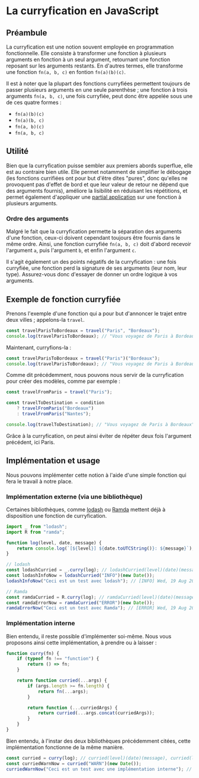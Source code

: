 # La curryfication en JavaScript
## Préambule

La curryfication est une notion souvent employée en programmation fonctionnelle. Elle consiste à transformer une fonction à plusieurs arguments en fonction à un seul argument, retournant une fonction reposant sur les arguments restants.
En d'autres termes, elle transforme une fonction `fn(a, b, c)` en fontion `fn(a)(b)(c)`.

Il est à noter que la plupart des fonctions curryfiées permettent toujours de passer plusieurs arguments en une seule parenthèse ; une fonction à trois arguments `fn(a, b, c)`, une fois curryfiée, peut donc être appelée sous une de ces quatre formes :
- `fn(a)(b)(c)`
- `fn(a)(b, c)`
- `fn(a, b)(c)`
- `fn(a, b, c)`

## Utilité
Bien que la curryfication puisse sembler aux premiers abords superflue, elle est au contraire bien utile. Elle permet notamment de simplifier le débogage (les fonctions currifiées ont pour but d'être dites "pures", donc qu'elles ne provoquent pas d'effet de bord et que leur valeur de retour ne dépend que des arguments fournis), améliore la lisibilité en réduisant les répétitions, et permet également d'appliquer une [partial application](https://en.wikipedia.org/wiki/Partial_application) sur une fonction à plusieurs arguments.

### Ordre des arguments
Malgré le fait que la curryfication permette la séparation des arguments d'une fonction, ceux-ci doivent cependant toujours être fournis dans le même ordre. Ainsi, une fonction curryfiée `fn(a, b, c)` doit d'abord recevoir l'argument `a`, puis l'argument `b`, et enfin l'argument `c`.

Il s'agit également un des points négatifs de la curryfication : une fois curryfiée, une fonction perd la signature de ses arguments (leur nom, leur type). Assurez-vous donc d'essayer de donner un ordre logique à vos arguments.

## Exemple de fonction curryfiée
Prenons l'exemple d'une fonction qui a pour but d'annoncer le trajet entre deux villes ; appelons-la `travel`.
```js
const travelParisToBordeaux = travel("Paris", "Bordeaux");
console.log(travelParisToBordeaux); // "Vous voyagez de Paris à Bordeaux"
```
Maintenant, curryfions-la :
```js
const travelParisToBordeaux = travel("Paris")("Bordeaux");
console.log(travelParisToBordeaux); // "Vous voyagez de Paris à Bordeaux"
```
Comme dit précédemment, nous pouvons nous servir de la curryfication pour créer des modèles, comme par exemple :
```js
const travelFromParis = travel("Paris");

const travelToDestination = condition
    ? travelFromParis("Bordeaux")
    : travelFromParis("Nantes");

console.log(travelToDestination); // "Vous voyagez de Paris à Bordeaux", ou "Vous voyagez de Paris à Nantes".
```
Grâce à la curryfication, on peut ainsi éviter de répéter deux fois l'argument précédent, ici Paris.

## Implémentation et usage
Nous pouvons implémenter cette notion à l'aide d'une simple fonction qui fera le travail à notre place.
### Implémentation externe (via une bibliothèque)
Certaines bibliothèques, comme [lodash](https://lodash.com) ou [Ramda](https://ramdajs.com/) mettent déjà à disposition une fonction de curryfication.
```js
import _ from "lodash";
import R from "ramda";

function log(level, date, message) {
    return console.log(`[${level}] ${date.toUTCString()}: ${message}`);
}

// lodash
const lodashCurried = _.curry(log); // lodashCurried(level)(date)(message), lodashCurried(level)(date, message), lodashCurried(level, date)(message), lodashCurried(level, date, message)
const lodashInfoNow = lodashCurried("INFO")(new Date());
lodashInfoNow("Ceci est un test avec lodash"); // [INFO] Wed, 19 Aug 2020 16:58:01 GMT: Ceci est un test avec lodash

// Ramda
const ramdaCurried = R.curry(log); // ramdaCurried(level)(date)(message), ramdaCurried(level)(date, message), ramdaCurried(level, date)(message), ramdaCurried(level, date, message)
const ramdaErrorNow = ramdaCurried("ERROR")(new Date());
ramdaErrorNow("Ceci est un test avec Ramda"); // [ERROR] Wed, 19 Aug 2020 16:58:01 GMT: Ceci est un test avec Ramda
```

### Implémentation interne
Bien entendu, il reste possible d'implémenter soi-même. Nous vous proposons ainsi cette implémentation, à prendre ou à laisser :
```js
function curry(fn) {
	if (typeof fn !== "function") {
		return () => fn;
	}

	return function curried(...args) {
		if (args.length >= fn.length) {
			return fn(...args);
		}

		return function (...curriedArgs) {
			return curried(...args.concat(curriedArgs));
		}
	}
}
```
Bien entendu, à l'instar des deux bibliothèques précédemment citées, cette implémentation fonctionne de la même manière.
```js
const curried = curry(log); // curried(level)(date)(message), curried(level)(date, message), curried(level, date)(message), curried(level, date, message)
const curriedWarnNow = curried("WARN")(new Date());
curriedWarnNow("Ceci est un test avec une implémentation interne"); // [WARN] Wed, 19 Aug 2020 16:58:01 GMT: Ceci est un test avec une implémentation interne
```
